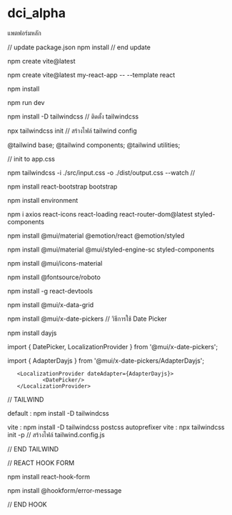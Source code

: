 # dci_alpha
แพตฟอร์มหลัก

// update package.json
npm install
// end update

npm create vite@latest

npm create vite@latest my-react-app -- --template react

npm install

npm run dev

npm install -D tailwindcss // ติดตั้ง tailwindcss

npx tailwindcss init  // สร้างไฟล์ tailwind config

@tailwind base;
@tailwind components;
@tailwind utilities; 

// init to app.css

npm tailwindcss -i ./src/input.css -o ./dist/output.css --watch  //





npm install react-bootstrap bootstrap

npm install environment 

npm i axios react-icons react-loading react-router-dom@latest styled-components

npm install @mui/material @emotion/react @emotion/styled

npm install @mui/material @mui/styled-engine-sc styled-components

npm install @mui/icons-material

npm install @fontsource/roboto

npm install -g react-devtools

npm install @mui/x-data-grid

npm install @mui/x-date-pickers  // วิธีการใช้ Date Picker

npm install dayjs

  import { DatePicker, LocalizationProvider } from '@mui/x-date-pickers';
  
  
  import { AdapterDayjs } from '@mui/x-date-pickers/AdapterDayjs';
  
       <LocalizationProvider dateAdapter={AdapterDayjs}>
               <DatePicker/>
       </LocalizationProvider>


// TAILWIND

default : npm install -D tailwindcss

vite : npm install -D tailwindcss postcss autoprefixer
vite : npx tailwindcss init -p // สร้างไฟล์ tailwind.config.js  

// END TAILWIND

// REACT HOOK FORM

npm install react-hook-form

npm install @hookform/error-message

// END HOOK
